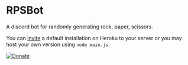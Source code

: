 # RPSBot
A discord bot for randomly generating rock, paper, scissors.

You can [invite](https://discordapp.com/oauth2/authorize?client_id=537420362921803787&permissions=523328&scope=bot) a default installation on Heroku to your server or you may host your own version using ```node main.js```.

[![Donate](https://img.shields.io/badge/Donate-PayPal-green.svg)](https://www.paypal.com/cgi-bin/webscr?cmd=_s-xclick&hosted_button_id=8HT56HRQQZ27N&source=url)
